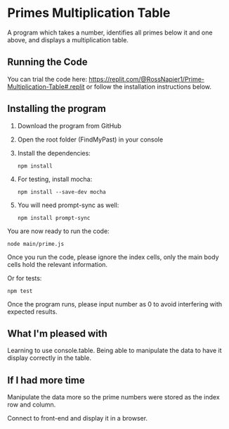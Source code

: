 # Primes Multiplication Table

A program which takes a number, identifies all primes below it and one above, and displays a multiplication table.

## Running the Code

You can trial the code here: https://replit.com/@RossNapier1/Prime-Multiplication-Table#.replit
or follow the installation instructions below.

## Installing the program

1. Download the program from GitHub

2. Open the root folder (FindMyPast) in your console

3. Install the dependencies:

    ```npm install```

4. For testing, install mocha:

    ```npm install --save-dev mocha```

5. You will need prompt-sync as well:

    ```npm install prompt-sync```

You are now ready to run the code:

    node main/prime.js

Once you run the code, please ignore the index cells,
only the main body cells hold the relevant information.

Or for tests:

    npm test

Once the program runs, please input number as 0 to avoid interfering with expected results.

## What I'm pleased with

Learning to use console.table.
Being able to manipulate the data to have it display correctly in the table.

## If I had more time

Manipulate the data more so the prime numbers were stored as the index row and column.

Connect to front-end and display it in a browser.
